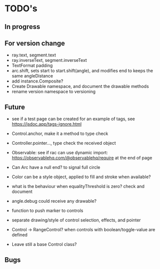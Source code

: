 TODO's
======


In progress
-----------


For version change
------------------
+ ray.text, segment.text
+ ray.inverseText, segment.inverseText
+ TextFormat padding
+ arc.shift, sets start to start.shift(angle), and modifies end to keeps the same angleDistance
+ add instance.Composite?
+ Create Drawable namespace, and document the drawable methods
+ rename version namespace to versioning



Future
------
+ see if a test page can be created for an example of tags, see https://jsdoc.app/tags-ignore.html
+ Control.anchor, make it a method to type check
+ Controller.pointer..., type check the received object

+ Observable: see if rac can use dynamic import: https://observablehq.com/@observablehq/require at the end of page

+ Can Arc have a null end? to signal full circle

+ Color can be a style object, applied to fill and stroke when available?

+ what is the behaviour when equalityThreshold is zero? check and document

+ angle.debug could receive any drawable?

+ function to push marker to controls

+ separate drawing/style of control selection, effects, and pointer

+ Control -> RangeControl? when controls with boolean/toggle-value are defined
+ Leave still a base Control class?


Bugs
----

